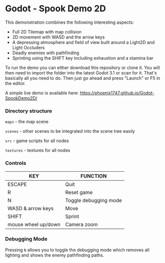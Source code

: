 # Godot - Spook Demo 2D

This demonstration combines the following interesting aspects:
- Full 2D Tilemap with map collision
- 2D movement with WASD and the arrow keys
- A depressing atmosphere and field of view built around a Light2D and Light Occluders
- Deadly enemies with pathfinding
- Sprinting using the SHIFT key including exhaustion and a stamina bar

To run the demo you can either download this repository or clone it. You will then need to import the folder into the latest Godot 3.1 or scan for it. That's basically all you need to do. Then just go ahead and press "Launch" or F5 in the editor.

A simple live demo is available here: https://phoenix1747.github.io/Godot-SpookDemo2D/

### Directory structure

`maps` - the map scene

`scenes` - other scenes to be integrated into the scene tree easily

`src` - game scripts for all nodes

`textures` - textures for all nodes

### Controls

| KEY | FUNCTION |
| --- | --- |
| ESCAPE | Quit |
| R | Reset game |
| N | Toggle debugging mode |
| WASD & arrow keys | Move |
| SHIFT | Sprint |
| mouse wheel up/down | Camera zoom |

### Debugging Mode

Pressing `N` allows you to toggle the debugging mode which removes all lighting and shows the enemy pathfinding paths.
